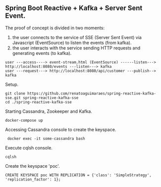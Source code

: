 ## Spring Boot Reactive + Kafka + Server Sent Event.


The proof of concept is divided in two moments:

1. the user connects to the service of SSE (Server Sent Event) via Javascript (EventSource) to listen the events (from kafka).
2. the user interacts with the service sending HTTP requests and generating events (to kafka).

```
user ---access----> event-stream.html (EventSource) ------listen---> http://localhost:8080/events ---listen---> kafka
user ---request---> http://localhost:8080/api/customer ---publish--> kafka
```

Setup.

```
git clone https://github.com/renatoaguimaraes/spring-reactive-kafka-sse.git spring-reactive-kafka-sse
cd ./spring-reactive-kafka-sse
```

Starting Cassandra, Zookeeper and Kafka.

```
docker-compose up
```

Accessing Cassandra console to create the keyspace.

```
 docker exec -it some-cassandra bash
```

Execute cqlsh console.

```
cqlsh
```

Create the keyspace 'poc'.

```
CREATE KEYSPACE poc WITH REPLICATION = {'class': 'SimpleStrategy', 'replication_factor': 1};
```



